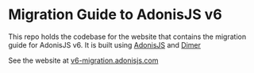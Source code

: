 # Migration Guide to AdonisJS v6

This repo holds the codebase for the website that contains the migration guide for AdonisJS v6. It is built using [AdonisJS](https://adonisjs.com/) and [Dimer](https://github.com/dimerapp/docs-boilerplate)

See the website at [v6-migration.adonisjs.com](https://v6-migration.adonisjs.com/)
